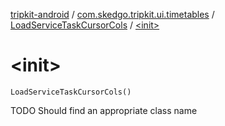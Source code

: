 [tripkit-android](../../index.md) / [com.skedgo.tripkit.ui.timetables](../index.md) / [LoadServiceTaskCursorCols](index.md) / [&lt;init&gt;](./-init-.md)

# &lt;init&gt;

`LoadServiceTaskCursorCols()`

TODO Should find an appropriate class name

